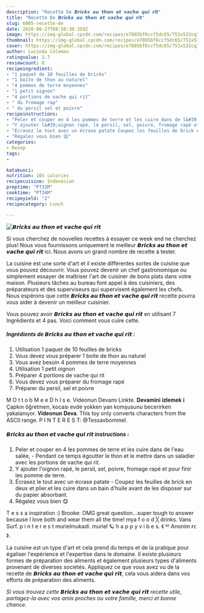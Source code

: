 ```yaml
---
description: "Recette De 𝘽𝙧𝙞𝙘𝙠𝙨 𝙖𝙪 𝙩𝙝𝙤𝙣 𝙚𝙩 𝙫𝙖𝙘𝙝𝙚 𝙦𝙪𝙞 𝙧𝙞𝙩"
title: "Recette De 𝘽𝙧𝙞𝙘𝙠𝙨 𝙖𝙪 𝙩𝙝𝙤𝙣 𝙚𝙩 𝙫𝙖𝙘𝙝𝙚 𝙦𝙪𝙞 𝙧𝙞𝙩"
slug: 6005-recette-de
date: 2020-06-27T08:50:30.359Z
image: https://img-global.cpcdn.com/recipes/e7885bf6ccf5dc65/751x532cq70/𝘽𝙧𝙞𝙘𝙠𝙨-𝙖𝙪-𝙩𝙝𝙤𝙣-𝙚𝙩-𝙫𝙖𝙘𝙝𝙚-𝙦𝙪𝙞-𝙧𝙞𝙩-photo-principale-de-la-recette.jpg
thumbnail: https://img-global.cpcdn.com/recipes/e7885bf6ccf5dc65/751x532cq70/𝘽𝙧𝙞𝙘𝙠𝙨-𝙖𝙪-𝙩𝙝𝙤𝙣-𝙚𝙩-𝙫𝙖𝙘𝙝𝙚-𝙦𝙪𝙞-𝙧𝙞𝙩-photo-principale-de-la-recette.jpg
cover: https://img-global.cpcdn.com/recipes/e7885bf6ccf5dc65/751x532cq70/𝘽𝙧𝙞𝙘𝙠𝙨-𝙖𝙪-𝙩𝙝𝙤𝙣-𝙚𝙩-𝙫𝙖𝙘𝙝𝙚-𝙦𝙪𝙞-𝙧𝙞𝙩-photo-principale-de-la-recette.jpg
author: Lucinda Coleman
ratingvalue: 3.7
reviewcount: 8
recipeingredient:
- "1 paquet de 10 feuilles de bricks"
- "1 boite de thon au naturel"
- "4 pommes de terre moyennes"
- "1 petit oignon"
- "4 portions de vache qui rit"
- " du fromage rap"
- " du persil sel et poivre"
recipeinstructions:
- "Peler et couper en 4 les pommes de terre et les cuire dans de l&#39;eau salée, Pendant ce temps égoutter le thon et le mettre dans un saladier avec les portions de vache qui rit."
- "Y ajouter l&#39;oignon rapé, le persil, sel, poivre, fromage rapé et pour finir les pomme de terre."
- "Écrasez le tout avec un écrase patate Coupez les feuilles de brick en deux et plier.et les cuire dans un bain d&#39;huile avant de les disposer sur du papier absorbant."
- "Régalez vous bien 😋"
categories:
- Resep
tags:
- 

katakunci:  
nutrition: 165 calories
recipecuisine: Indonesian
preptime: "PT32M"
cooktime: "PT34M"
recipeyield: "2"
recipecategory: Lunch

---
```



![𝘽𝙧𝙞𝙘𝙠𝙨 𝙖𝙪 𝙩𝙝𝙤𝙣 𝙚𝙩 𝙫𝙖𝙘𝙝𝙚 𝙦𝙪𝙞 𝙧𝙞𝙩](https://img-global.cpcdn.com/recipes/e7885bf6ccf5dc65/751x532cq70/𝘽𝙧𝙞𝙘𝙠𝙨-𝙖𝙪-𝙩𝙝𝙤𝙣-𝙚𝙩-𝙫𝙖𝙘𝙝𝙚-𝙦𝙪𝙞-𝙧𝙞𝙩-photo-principale-de-la-recette.jpg)

Si vous cherchez de nouvelles recettes à essayer ce week end ne cherchez plus! Nous vous fournissons uniquement le meilleur 𝘽𝙧𝙞𝙘𝙠𝙨 𝙖𝙪 𝙩𝙝𝙤𝙣 𝙚𝙩 𝙫𝙖𝙘𝙝𝙚 𝙦𝙪𝙞 𝙧𝙞𝙩 ici. Nous avons un grand nombre de recette à tester.

La cuisine est une sorte d'art et il existe différentes sortes de cuisine que vous pouvez découvrir. Vous pouvez devenir un chef gastronomique ou simplement essayer de maîtriser l'art de cuisiner de bons plats dans votre maison. Plusieurs tâches au bureau font appel à des cuisiniers, des préparateurs et des superviseurs qui supervisent également les chefs. Nous espérons que cette <strong> 𝘽𝙧𝙞𝙘𝙠𝙨 𝙖𝙪 𝙩𝙝𝙤𝙣 𝙚𝙩 𝙫𝙖𝙘𝙝𝙚 𝙦𝙪𝙞 𝙧𝙞𝙩 </strong> recette pourra vous aider à devenir un meilleur cuisinier.

<!--inarticleads1-->

Vous pouvez avoir 𝘽𝙧𝙞𝙘𝙠𝙨 𝙖𝙪 𝙩𝙝𝙤𝙣 𝙚𝙩 𝙫𝙖𝙘𝙝𝙚 𝙦𝙪𝙞 𝙧𝙞𝙩 en utilisant 7 Ingrédients et 4 pas. Voici comment vous cuire cette.

##### Ingrédients de 𝘽𝙧𝙞𝙘𝙠𝙨 𝙖𝙪 𝙩𝙝𝙤𝙣 𝙚𝙩 𝙫𝙖𝙘𝙝𝙚 𝙦𝙪𝙞 𝙧𝙞𝙩 :

1. Utilisation 1 paquet de 10 feuilles de bricks
1. Vous devez vous préparer 1 boite de thon au naturel
1. Vous avez besoin 4 pommes de terre moyennes
1. Utilisation 1 petit oignon
1. Préparer 4 portions de vache qui rit
1. Vous devez vous préparer  du fromage rapé
1. Préparer  du persil, sel et poivre


M O t t o b M e e D h I s e. Videonun Devamı Linkte. 𝐃𝐞𝐯𝐚𝐦𝐢𝐧𝐢 𝐢𝐳𝐥𝐞𝐦𝐞𝐤 𝐢 Çapkın öğretmen, kocası evde yokken yan komşusunu becerirken yakalanıyor. 𝐕𝐢𝐝𝐞𝐨𝐧𝐮𝐧 𝐃𝐞𝐯𝐚. This toy only converts characters from the ASCII range. P I N T E R E S T: @Tessavbommel. 

<!--inarticleads2-->

##### 𝘽𝙧𝙞𝙘𝙠𝙨 𝙖𝙪 𝙩𝙝𝙤𝙣 𝙚𝙩 𝙫𝙖𝙘𝙝𝙚 𝙦𝙪𝙞 𝙧𝙞𝙩 instructions :

1. Peler et couper en 4 les pommes de terre et les cuire dans de l&#39;eau salée, - Pendant ce temps égoutter le thon et le mettre dans un saladier avec les portions de vache qui rit.
1. Y ajouter l&#39;oignon rapé, le persil, sel, poivre, fromage rapé et pour finir les pomme de terre.
1. Écrasez le tout avec un écrase patate - Coupez les feuilles de brick en deux et plier.et les cuire dans un bain d&#39;huile avant de les disposer sur du papier absorbant.
1. Régalez vous bien 😋


T e s s a inspiration :) Brooke: OMG great question…super tough to answer because I love both and wear them all the time! mya f o o d ╳ drinks. Vans Surf. p i n t e r e s t murielmukadi. muriel 🪐 h a p p y v i b e s. 《 ᴿᴱ Anonim ғᴄ 》. 

<!--inarticleads1-->

<p>
La cuisine est un type d'art et cela prend du temps et de la pratique pour égaliser l'expérience et l'expertise dans le domaine. Il existe plusieurs formes de préparation des aliments et également plusieurs types d'aliments provenant de diverses sociétés. Appliquez ce que vous avez vu de la recette de 𝘽𝙧𝙞𝙘𝙠𝙨 𝙖𝙪 𝙩𝙝𝙤𝙣 𝙚𝙩 𝙫𝙖𝙘𝙝𝙚 𝙦𝙪𝙞 𝙧𝙞𝙩, cela vous aidera dans vos efforts de préparation des aliments.
</p>

<p>
<i>Si vous trouvez cette 𝘽𝙧𝙞𝙘𝙠𝙨 𝙖𝙪 𝙩𝙝𝙤𝙣 𝙚𝙩 𝙫𝙖𝙘𝙝𝙚 𝙦𝙪𝙞 𝙧𝙞𝙩 recette utile, partagez-la avec vos amis proches ou votre famille, merci et bonne chance.</i>
</p>
